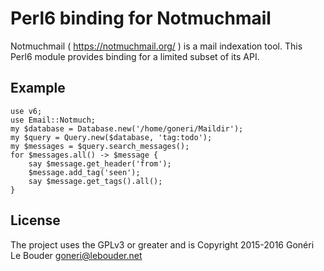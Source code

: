 # Perl6 binding for Notmuchmail


Notmuchmail ( https://notmuchmail.org/ ) is a mail indexation tool. This Perl6 module provides
binding for a limited subset of its API.

## Example

    use v6;
    use Email::Notmuch;
    my $database = Database.new('/home/goneri/Maildir');
    my $query = Query.new($database, 'tag:todo');
    my $messages = $query.search_messages();
    for $messages.all() -> $message {
        say $message.get_header('from');
        $message.add_tag('seen');
        say $message.get_tags().all();
    }

## License

The project uses the GPLv3 or greater and is Copyright 2015-2016 Gonéri Le Bouder <goneri@lebouder.net>
